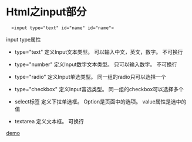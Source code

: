# Html之input部分

```
  <input type="text" id="name" id="name">
```
input type属性
* type="text" 定义Input文本类型。 可以输入中文，英文，数字。 不可换行
* type="number" 定义Input数字文本类型。 只可以输入数字。 不可换行
* type="radio" 定义Input单选类型。 同一组的radio只可以选择一个
* type="checkbox" 定义Input富选类型。 同一组的checkbox可以选择多个

* select标签 定义下拉单选框。 Option是页面中的选项。  value属性是选中的值
* textarea 定义文本框。  可换行


[demo](user-research.html)
